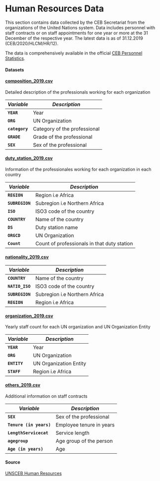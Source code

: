 # Human Resources Data
This section contains data collected by the CEB Secretariat from the organizations of the United Nations system. Data includes personnel with staff contracts or on staff appointments for one year or more at the 31 December of the respective year. The latest data is as of 31.12.2019 (CEB/2020/HLCM/HR/12).

The data is comprehensively available in the official [CEB Personnel Statistics](https://unsceb.org/un-system-hr-statistics-report-2019).

#### Datasets

#### [composition_2019.csv](composition_2019.csv)
Detailed description of the professionals working for each organization


| *Variable*                                            | *Description*                                                | 
| ----------------------------------------------------- | ------------------------------------------------------------ |
| **`YEAR`**                                         | Year|
| **`ORG`**                                  | UN Organization                                       |
| **`category`**                                           | Category of the professional                                    |
| **`GRADE`**                                             | Grade of the professional                                      |
| **`SEX`**                                             | Sex of the professional                                      |

#### [duty_station_2019.csv](duty_station_2019.csv)
Information of the professionales working for each organization in each country 


| *Variable*                                            | *Description*                                                | 
| ----------------------------------------------------- | ------------------------------------------------------------ |
| **`REGION`**                                         | Region i.e Africa |
| **`SUBREGION`**                                  | Subregion  i.e Northern Africa                       |
| **`ISO`**                                           | ISO3 code of the country                                 |
| **`COUNTRY`**                                             |Name of the country                                   |
| **`DS`**                                             | Duty station name                                    |
| **`ORGCD`**                                             | UN Organization                                   |
| **`Count`**                                             | Count of professionals in that duty station                                      |

#### [nationality_2019.csv](nationality_2019.csv)


| *Variable*                                            | *Description*                                                | 
| ----------------------------------------------------- | ------------------------------------------------------------ |
| **`COUNTRY`**                                         | Name of the country|
| **`NATIO_ISO`**                                  | ISO3 code of the country                        |
| **`SUBREGION`**                                           | Subregion  i.e Northern Africa                               |
| **`REGION`**                                             | Region i.e Africa                                 |

#### [organization_2019.csv](organization_2019.csv)
Yearly staff count for each UN organization and UN Organization Entity


| *Variable*                                            | *Description*                                                | 
| ----------------------------------------------------- | ------------------------------------------------------------ |
| **`YEAR`**                                         | Year|
| **`ORG`**                                  |  UN Organization                         |
| **`ENTITY`**                                           |UN Organization Entity                             |
| **`STAFF`**                                             | Region i.e Africa                                 |

#### [others_2019.csv](others_2019.csv)
Additional information on staff contracts      


| *Variable*                                            | *Description*                                                | 
| ----------------------------------------------------- | ------------------------------------------------------------ |
| **`SEX`**                                         |  Sex of the professional  |
| **`Tenure (in years)`**                                  | Employee tenure in years                         |
| **`LengthServicecat`**                                           |Service length                             |
| **`agegroup`**                                             | Age group of the person                                |
| **`Age (in years)`**                                             | Age                                |




#### Source

[UNSCEB Human Resources](https://unsceb.org/human-resources-statistics)
